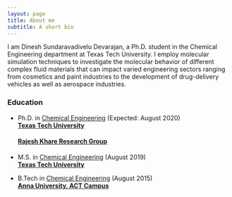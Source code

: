```yaml
---
layout: page
title: About me
subtitle: A short bio
---
```


I am Dinesh Sundaravadivelu Devarajan, a Ph.D. student in the Chemical Engineering department at Texas Tech University.  I employ molecular simulation techniques to investigate the molecular behavior of different complex fluid materials that can impact varied engineering sectors ranging from cosmetics and paint industries to the development of drug-delivery vehicles as well as aerospace industries.

### Education

* Ph.D. in [Chemical Engineering](https://www.depts.ttu.edu/che/) (Expected: August 2020)    
  **[Texas Tech University](https://www.ttu.edu/)**   
  #### [Rajesh Khare Research Group](http://www.depts.ttu.edu/che/groups/kharegroup/)

* M.S. in [Chemical Engineering](https://www.depts.ttu.edu/che/) (August 2019)  
  **[Texas Tech University](https://www.ttu.edu/)** 

* B.Tech in [Chemical Engineering](http://chemactech.edu.in/) (August 2015)  
  **[Anna University, ACT Campus](https://www.annauniv.edu/act/index.html)** 
